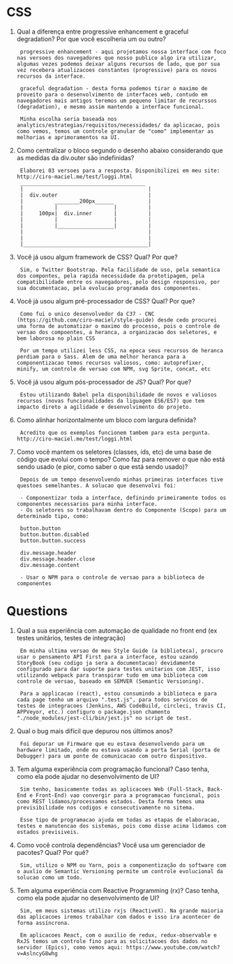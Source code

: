 
# CSS
1. Qual a diferença entre progressive enhancement e graceful degradation? Por que você escolheria um ou outro?

        progressive enhancement - aqui projetamos nossa interface com foco nas versoes dos navegadores que nosso publico algo ira utilizar, algumas vezes podemos deixar alguns recursos de lado, que por sua vez recebera atualizacoes constantes (progressive) para os novos recursos da interface.

        graceful degradation - desta forma podemos tirar o maximo de proveito para o desenvolvimento de interfaces web, contudo em navegadores mais antigos teremos um pequeno limitar de recurssos (degradation), e mesmo assim mantendo a interface funcional.

        Minha escolha seria baseada nos analytics/estrategias/requisitos/necessidades/ da aplicacao, pois como vemos, temos um controle granular de "como" implementar as melhorias e aprimoramentos na UI.


2. Como centralizar o bloco segundo o desenho abaixo considerando que as medidas da div.outer são indefinidas?

        Elaborei 03 versoes para a resposta. Disponibilizei em meu site: http://ciro-maciel.me/test/loggi.html 
        ________________________________________
        |                                        |
        |  div.outer                             |
        |          ________200px______           |
        |          |                  |          |
        |     100px|  div.inner       |          |
        |          |                  |          |
        |          |__________________|          |
        |                                        |
        |                                        |
        |________________________________________|


3. Você já usou algum framework de CSS? Qual? Por que?

        Sim, o Twitter Bootstrap. Pela facilidade de uso, pela semantica dos compontes, pela rapida necessidade da prototipagem, pela compatibilidade entre os navegadores, pelo design responsivo, por sua documentacao, pela evolucao programada dos componentes.



4. Você já usou algum pré-processador de CSS? Qual? Por que?

        Como fui o unico desenvolvedor da C37 - CNC (https://github.com/ciro-maciel/style-guide) desde cedo procurei uma forma de automatizar o maximo do processo, pois o controle de versao dos compoentes, a heranca, a organizacao dos seletores, e bem laborosa no plain CSS
        
        Por um tempo utilizei less CSS, na epoca seus recursos de heranca perdiam para o Sass. Alem de uma melhor heranca para a componentizacao temos recursos valiosos, como: autoprefixer, minify, um controle de versao com NPM, svg Sprite, concat, etc


5. Você já usou algum pós-processador de JS? Qual? Por que?
        
        Estou utilizando Babel pela disponibilidade de novos e valiosos recursos (novas funcionalidades da liguagem ES6/ES7) que tem impacto direto a agilidade e desenvolvimento do projeto.


6. Como alinhar horizontalmente um bloco com largura definida?

        Acredito que os exemplos funcionem tambem para esta pergunta. http://ciro-maciel.me/test/loggi.html


7. Como você mantem os seletores (classes, ids, etc) de uma base de código que evolui com o tempo? Como faz para remover o que não está sendo usado (e pior, como saber o que está sendo usado)?

        Depois de um tempo desenvolvendo minhas primeiras interfaces tive questoes semelhantes. A solucao que desenvolvi foi:

        - Componentizar toda a interface, definindo primeiramente todos os componentes necessarios para minha interface.
        - Os seletores so trabalhavam dentro do Componente (Scopo) para um determinado tipo, como: 

        button.button
        button.button.disabled
        button.button.success

        div.message.header
        div.message.header.close
        div.message.content

        - Usar o NPM para o controle de versao para a biblioteca de componentes

# Questions
1. Qual a sua experiência com automação de qualidade no front end (ex testes unitários, testes de integração)

        Em minha ultima versao de meu Style Guide (a biblioteca), procuro usar o pensamento API First para a interface, estou uzando StoryBook (seu codigo ja sera a documentacao) devidamente configurado para dar suporte para testes unitarios com JEST, isso utilizando webpack para transpirar tudo em uma biblioteca com controle de versao, baseado em SEMVER (Semantic Versioning).

        Para a applicacao (react), estou consumindo a biblioteca e para cada page tenho um arquivo ".test.js", para todos servicos de testes de integracoes (Jenkins, AWS CodeBuild, circleci, travis CI, APPVeyor, etc.) configuro o package.json chamento "./node_modules/jest-cli/bin/jest.js" no script de test.


1. Qual o bug mais difícil que depurou nos últimos anos?

        Foi depurar um Firmware que eu estava desenvolvendo para um hardware limitado, onde eu estava usando a porta Serial (porta de Debugger) para um ponte de comunicacao com outro dispositivo.


1. Tem alguma experiência com programação funcional? Caso tenha, como ela pode ajudar no desenvolvimento de UI?

        Sim tenho, basicamente todas as aplicacoes Web (Full-Stack, Back-End e Front-End) vao convergir para a programacao funcional, pois como REST lidamos/processamos estados. Desta forma temos uma previsibilidade nos codigos e consecutivamente no sitema.

        Esse tipo de programacao ajuda em todas as etapas de elaboracao, testes e manutencao dos sistemas, pois como disse acima lidamos com estados previsiveis.


1. Como você controla dependências? Você usa um gerenciador de pacotes? Qual? Por quê?

        Sim, utilizo o NPM ou Yarn, pois a componentização do software com o auxlio de Semantic Versioning permite um controle evolucional da solucao como um todo.


1. Tem alguma experiência com Reactive Programming (rx)? Caso tenha, como ela pode ajudar no desenvolvimento de UI?

        Sim, em meus sistemas utilizo rxjs (ReactiveX). Na grande maioria das aplicacoes iremos trabalhar com dados e isso ira acontecer de forma assíncrona.

        Em aplicacoes React, com o auxilio de redux, redux-observable e RxJS temos um controle fino para as solicitacoes dos dados no servidor (Epics), como vemos aqui: https://www.youtube.com/watch?v=AslncyG8whg